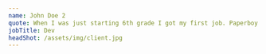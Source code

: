 ```yaml
---
name: John Doe 2
quote: When I was just starting 6th grade I got my first job. Paperboy! Boy, was I excited. At that time I had spent a lot of time actually playing the video official.
jobTitle: Dev
headShot: /assets/img/client.jpg
---
```

